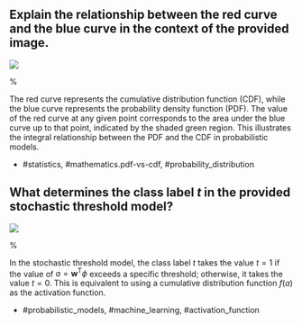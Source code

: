 ## Explain the relationship between the red curve and the blue curve in the context of the provided image.

![](https://cdn.mathpix.com/cropped/2024_05_26_5640d2959c04ab9cdc5eg-1.jpg?height=503&width=654&top_left_y=230&top_left_x=948)

%

The red curve represents the cumulative distribution function (CDF), while the blue curve represents the probability density function (PDF). The value of the red curve at any given point corresponds to the area under the blue curve up to that point, indicated by the shaded green region. This illustrates the integral relationship between the PDF and the CDF in probabilistic models.

- #statistics, #mathematics.pdf-vs-cdf, #probability_distribution

## What determines the class label $t$ in the provided stochastic threshold model?

![](https://cdn.mathpix.com/cropped/2024_05_26_5640d2959c04ab9cdc5eg-1.jpg?height=503&width=654&top_left_y=230&top_left_x=948)

%

In the stochastic threshold model, the class label $t$ takes the value $t=1$ if the value of $a=\mathbf{w}^{\mathrm{T}} \phi$ exceeds a specific threshold; otherwise, it takes the value $t=0$. This is equivalent to using a cumulative distribution function $f(a)$ as the activation function.

- #probabilistic_models, #machine_learning, #activation_function